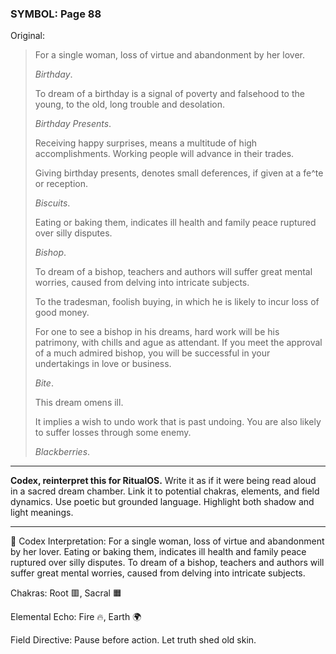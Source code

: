 ### SYMBOL: Page 88

Original:
> For a single woman, loss of virtue and abandonment by her lover.
> 
> 
> _Birthday_.
> 
> 
> To dream of a birthday is a signal of poverty and falsehood to the young,
> to the old, long trouble and desolation.
> 
> 
> _Birthday Presents_.
> 
> 
> Receiving happy surprises, means a multitude of high accomplishments.
> Working people will advance in their trades.
> 
> 
> Giving birthday presents, denotes small deferences, if given
> at a fe^te or reception.
> 
> 
> _Biscuits_.
> 
> 
> Eating or baking them, indicates ill health and family peace ruptured
> over silly disputes.
> 
> 
> _Bishop_.
> 
> 
> To dream of a bishop, teachers and authors will suffer great mental worries,
> caused from delving into intricate subjects.
> 
> 
> To the tradesman, foolish buying, in which he is likely to incur loss
> of good money.
> 
> 
> For one to see a bishop in his dreams, hard work will
> be his patrimony, with chills and ague as attendant.
> If you meet the approval of a much admired bishop, you will be
> successful in your undertakings in love or business.
> 
> 
> _Bite_.
> 
> 
> This dream omens ill.
> 
> 
> It implies a wish to undo work that is past undoing.
> You are also likely to suffer losses through some enemy.
> 
> 
> _Blackberries_.

---

**Codex, reinterpret this for RitualOS.**
Write it as if it were being read aloud in a sacred dream chamber.
Link it to potential chakras, elements, and field dynamics.
Use poetic but grounded language.
Highlight both shadow and light meanings.

---

🔁 Codex Interpretation:
For a single woman, loss of virtue and abandonment by her lover. Eating or baking them, indicates ill health and family peace ruptured over silly disputes. To dream of a bishop, teachers and authors will suffer great mental worries, caused from delving into intricate subjects.

Chakras: Root 🟥, Sacral 🟧

Elemental Echo: Fire 🔥, Earth 🌍

Field Directive: Pause before action. Let truth shed old skin.
